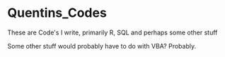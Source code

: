 # Quentins_Codes
These are Code's I write, primarily R, SQL and perhaps some other stuff

Some other stuff would probably have to do with VBA? Probably.
